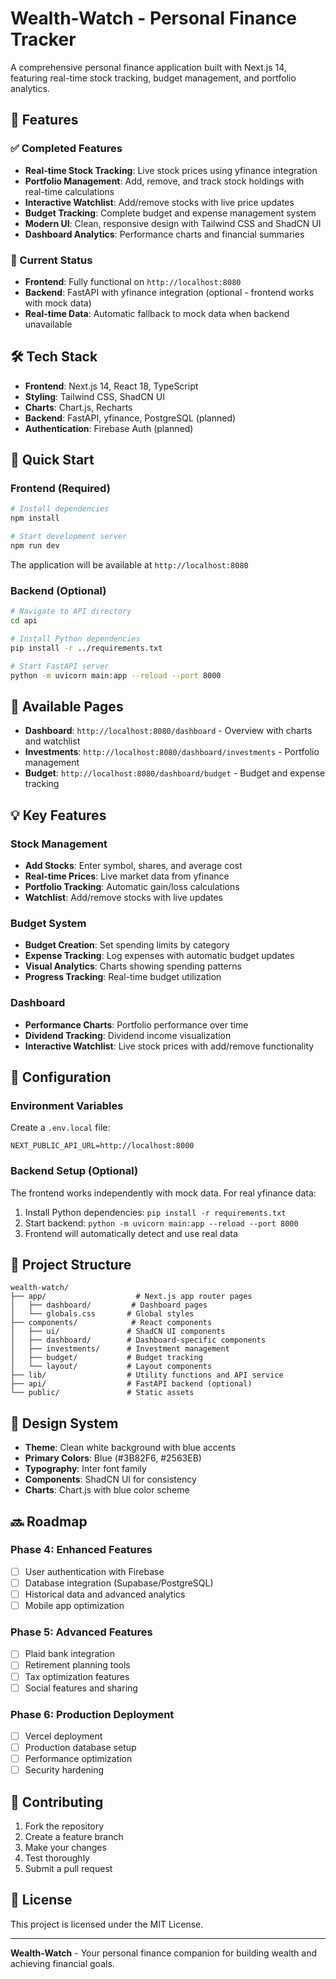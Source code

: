 # Wealth-Watch - Personal Finance Tracker

A comprehensive personal finance application built with Next.js 14, featuring real-time stock tracking, budget management, and portfolio analytics.

## 🚀 Features

### ✅ Completed Features
- **Real-time Stock Tracking**: Live stock prices using yfinance integration
- **Portfolio Management**: Add, remove, and track stock holdings with real-time calculations
- **Interactive Watchlist**: Add/remove stocks with live price updates
- **Budget Tracking**: Complete budget and expense management system
- **Modern UI**: Clean, responsive design with Tailwind CSS and ShadCN UI
- **Dashboard Analytics**: Performance charts and financial summaries

### 🔄 Current Status
- **Frontend**: Fully functional on `http://localhost:8080`
- **Backend**: FastAPI with yfinance integration (optional - frontend works with mock data)
- **Real-time Data**: Automatic fallback to mock data when backend unavailable

## 🛠️ Tech Stack

- **Frontend**: Next.js 14, React 18, TypeScript
- **Styling**: Tailwind CSS, ShadCN UI
- **Charts**: Chart.js, Recharts
- **Backend**: FastAPI, yfinance, PostgreSQL (planned)
- **Authentication**: Firebase Auth (planned)

## 🚀 Quick Start

### Frontend (Required)
```bash
# Install dependencies
npm install

# Start development server
npm run dev
```

The application will be available at `http://localhost:8080`

### Backend (Optional)
```bash
# Navigate to API directory
cd api

# Install Python dependencies
pip install -r ../requirements.txt

# Start FastAPI server
python -m uvicorn main:app --reload --port 8000
```

## 📱 Available Pages

- **Dashboard**: `http://localhost:8080/dashboard` - Overview with charts and watchlist
- **Investments**: `http://localhost:8080/dashboard/investments` - Portfolio management
- **Budget**: `http://localhost:8080/dashboard/budget` - Budget and expense tracking

## 💡 Key Features

### Stock Management
- **Add Stocks**: Enter symbol, shares, and average cost
- **Real-time Prices**: Live market data from yfinance
- **Portfolio Tracking**: Automatic gain/loss calculations
- **Watchlist**: Add/remove stocks with live updates

### Budget System
- **Budget Creation**: Set spending limits by category
- **Expense Tracking**: Log expenses with automatic budget updates
- **Visual Analytics**: Charts showing spending patterns
- **Progress Tracking**: Real-time budget utilization

### Dashboard
- **Performance Charts**: Portfolio performance over time
- **Dividend Tracking**: Dividend income visualization
- **Interactive Watchlist**: Live stock prices with add/remove functionality

## 🔧 Configuration

### Environment Variables
Create a `.env.local` file:
```env
NEXT_PUBLIC_API_URL=http://localhost:8000
```

### Backend Setup (Optional)
The frontend works independently with mock data. For real yfinance data:

1. Install Python dependencies: `pip install -r requirements.txt`
2. Start backend: `python -m uvicorn main:app --reload --port 8000`
3. Frontend will automatically detect and use real data

## 📁 Project Structure

```
wealth-watch/
├── app/                    # Next.js app router pages
│   ├── dashboard/         # Dashboard pages
│   └── globals.css       # Global styles
├── components/            # React components
│   ├── ui/               # ShadCN UI components
│   ├── dashboard/        # Dashboard-specific components
│   ├── investments/      # Investment management
│   ├── budget/           # Budget tracking
│   └── layout/           # Layout components
├── lib/                  # Utility functions and API service
├── api/                  # FastAPI backend (optional)
└── public/               # Static assets
```

## 🎨 Design System

- **Theme**: Clean white background with blue accents
- **Primary Colors**: Blue (#3B82F6, #2563EB)
- **Typography**: Inter font family
- **Components**: ShadCN UI for consistency
- **Charts**: Chart.js with blue color scheme

## 🔜 Roadmap

### Phase 4: Enhanced Features
- [ ] User authentication with Firebase
- [ ] Database integration (Supabase/PostgreSQL)
- [ ] Historical data and advanced analytics
- [ ] Mobile app optimization

### Phase 5: Advanced Features
- [ ] Plaid bank integration
- [ ] Retirement planning tools
- [ ] Tax optimization features
- [ ] Social features and sharing

### Phase 6: Production Deployment
- [ ] Vercel deployment
- [ ] Production database setup
- [ ] Performance optimization
- [ ] Security hardening

## 🤝 Contributing

1. Fork the repository
2. Create a feature branch
3. Make your changes
4. Test thoroughly
5. Submit a pull request

## 📄 License

This project is licensed under the MIT License.

---

**Wealth-Watch** - Your personal finance companion for building wealth and achieving financial goals.